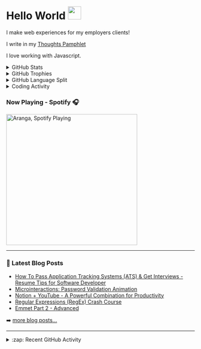 # Hello World <img src="https://raw.githubusercontent.com/MartinHeinz/MartinHeinz/master/wave.gif" width="35px">

I make web experiences for my employers clients!

I write in my [Thoughts Pamphlet]

I love working with Javascript.

<details>
  <summary>GitHub Stats</summary>

![GitHub Stats Card]   

</details>

<details>
  <summary>GitHub Trophies</summary>

![GitHub Trophies]

</details>

<details>
  <summary>GitHub Language Split</summary>

![github language split]

</details>

<details>
  <summary>Coding Activity</summary>

![Aranga's Coding stats]

</details>

### Now Playing - Spotify 🎧

[<img src="https://novatorem-mu-olive.vercel.app/api/spotify" alt="Aranga, Spotify Playing" width="350" />](https://open.spotify.com/user/21xbe62tfkeoym6jacq4ae4la?si=Zrr4uZ9CT_ulgIfExnH9Bg)

---

### 📕 Latest Blog Posts

<!-- BLOG-POST-LIST:START -->
- [How To Pass Application Tracking Systems (ATS) & Get Interviews - Resume Tips for Software Developer](https://dev.to/codestackr/how-to-pass-application-tracking-systems-ats-get-interviews-resume-tips-for-software-developer-4bmo)
- [Microinteractions: Password Validation Animation](https://dev.to/codestackr/microinteractions-password-validation-animation-5629)
- [Notion + YouTube - A Powerful Combination for Productivity](https://dev.to/codestackr/notion-youtube-a-powerful-combination-for-productivity-1def)
- [Regular Expressions (RegEx) Crash Course](https://dev.to/codestackr/regular-expressions-regex-crash-course-248n)
- [Emmet Part 2 - Advanced](https://dev.to/codestackr/emmet-part-2-advanced-4c65)
<!-- BLOG-POST-LIST:END -->

➡️ [more blog posts...](https://codestackr.com)

---

<details>
  <summary>:zap: Recent GitHub Activity</summary>
<!--START_SECTION:activity-->
1. 🎉 Merged PR [#1](https://github.com/arangates/arangates.github.io/pull/1) in [arangates/arangates.github.io](https://github.com/arangates/arangates.github.io)
2. 🎉 Merged PR [#2](https://github.com/arangates/arangates.github.io/pull/2) in [arangates/arangates.github.io](https://github.com/arangates/arangates.github.io)
3. 🎉 Merged PR [#3](https://github.com/arangates/arangates.github.io/pull/3) in [arangates/arangates.github.io](https://github.com/arangates/arangates.github.io)
4. 🎉 Merged PR [#4](https://github.com/arangates/arangates.github.io/pull/4) in [arangates/arangates.github.io](https://github.com/arangates/arangates.github.io)
5. 🎉 Merged PR [#5](https://github.com/arangates/arangates.github.io/pull/5) in [arangates/arangates.github.io](https://github.com/arangates/arangates.github.io)
<!--END_SECTION:activity-->
</details>

<!-- Links -->

[Thoughts Pamphlet]: http://arangates.github.io/
[github language split]: https://ghui.vercel.app/pie.png?username=arangates
[github stats card]: https://github-readme-stats.vercel.app/api?username=arangates
[Aranga's Coding stats]: https://github-readme-stats.vercel.app/api/wakatime?username=arangates
[github trophies]: https://github-profile-trophy.vercel.app/?username=arangates&column=4&margin-w=18&margin-h=15
